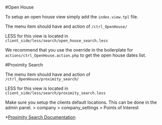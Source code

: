 #Open House

To setup an open house view simply add the `index.view.tpl` file.

The menu item should have and action of `/ctrl_OpenHouse/`

LESS for this view is located in `client_side/less/search/open_house_search.less`

We recommend that you use the override in the boilerplate for `actions/ctrl_OpenHouse.action.php` to get the open house dates list.

#Proximity Search

The menu item should have and action of `/ctrl_OpenHouse/proximity_search/`

LESS for this view is located in `client_side/less/search/proximity_search.less`

Make sure you setup the clients default locations. This can be done in the admin panel. > company > company_settings > Points of Interest

*[Proximity Search Documentation](http://boojlabs.activewebsite.com/documentation/view/76)